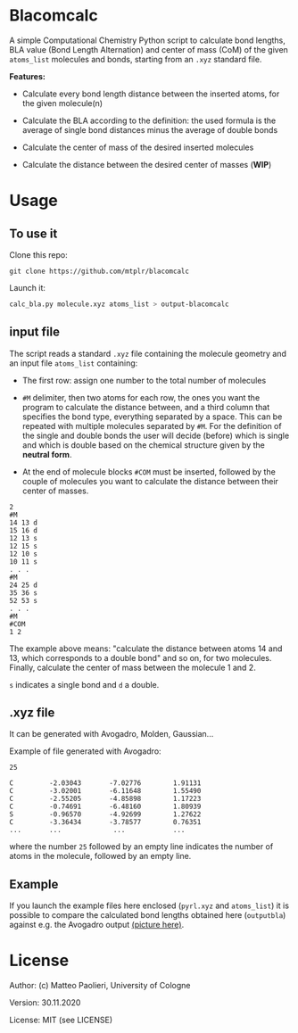 # Blacomcalc

A simple Computational Chemistry Python script to calculate bond lengths,
BLA value (Bond Length Alternation) and center of mass (CoM) of the given 
`atoms_list` molecules and bonds, starting from an `.xyz` standard file.

**Features:** 

* Calculate every bond length distance between the inserted atoms, for the given molecule(n)

* Calculate the BLA according to the definition: the used formula 
is the average of single bond distances minus the average of double bonds

* Calculate the center of mass of the desired inserted molecules

* Calculate the distance between the desired center of masses (**WIP**)

# Usage

## To use it

Clone this repo:

`git clone https://github.com/mtplr/blacomcalc` 

Launch it:

```bash
calc_bla.py molecule.xyz atoms_list > output-blacomcalc
```

## input file

The script reads a standard `.xyz` file containing the molecule geometry and an input file `atoms_list` containing:

* The first row: assign one number to the total number of molecules

* `#M` delimiter, then two atoms for each row, the ones you want the program to calculate the distance between, 
and a third column that specifies the bond type, everything separated by a space. This can be repeated with 
multiple molecules separated by `#M`. For the definition of the single and double bonds the user will decide (before) 
which is single and which is double based on the chemical structure given by the **neutral form**. 

* At the end of molecule blocks `#COM` must be inserted, followed by the couple of molecules you want to 
calculate the distance between their center of masses.

```
2
#M
14 13 d
15 16 d
12 13 s
12 15 s
12 10 s
10 11 s
. . .
#M
24 25 d
35 36 s
52 53 s
. . .
#M
#COM
1 2
```

The example above means: "calculate the distance between atoms 14 and 13, which corresponds to 
a double bond" and so on, for two molecules. Finally, calculate the center of mass between the molecule 1 and 2.

`s` indicates a single bond and `d` a double.

## .xyz file

It can be generated with Avogadro, Molden, Gaussian...

Example of file generated with Avogadro:

```
25

C         -2.03043       -7.02776        1.91131
C         -3.02001       -6.11648        1.55490
C         -2.55205       -4.85898        1.17223
C         -0.74691       -6.48160        1.80939
S         -0.96570       -4.92699        1.27622
C         -3.36434       -3.78577        0.76351
...       ...             ...            ...
```

where the number `25` followed by an empty line indicates the number of atoms in the molecule, followed by an empty line.

## Example

If you launch the example files here enclosed (`pyrl.xyz` and `atoms_list`) it is possible to compare 
the calculated bond lengths obtained here (`outputbla`) against e.g. the Avogadro output 
[(picture here)](BL_avogadro.png).

# License

Author: (c) Matteo Paolieri, University of Cologne

Version: 30.11.2020

License: MIT (see LICENSE)